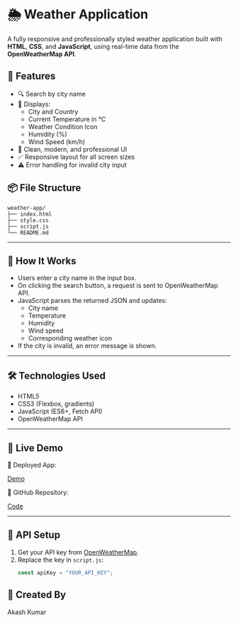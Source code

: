 # 🌦️ Weather Application

A fully responsive and professionally styled weather application built with **HTML**, **CSS**, and **JavaScript**, using real-time data from the **OpenWeatherMap API**.

## 🚀 Features

- 🔍 Search by city name
- 📍 Displays:
  - City and Country
  - Current Temperature in °C
  - Weather Condition Icon
  - Humidity (%)
  - Wind Speed (km/h)
- 💅 Clean, modern, and professional UI
- ✅ Responsive layout for all screen sizes
- ⚠️ Error handling for invalid city input


## 📦 File Structure

```
weather-app/
├── index.html
├── style.css
├── script.js
└── README.md
```


---
## 🧠 How It Works

- Users enter a city name in the input box.
- On clicking the search button, a request is sent to OpenWeatherMap API.
- JavaScript parses the returned JSON and updates:
  - City name
  - Temperature
  - Humidity
  - Wind speed
  - Corresponding weather icon
- If the city is invalid, an error message is shown.
---


## 🛠️ Technologies Used

- HTML5
- CSS3 (Flexbox, gradients)
- JavaScript (ES6+, Fetch API)
- OpenWeatherMap API
  
---
## 🔗 Live Demo

🚀 Deployed App: 

  [Demo](https://akashkumar2011.github.io/JS-weatherApp/)

📂 GitHub Repository: 

  [Code](https://github.com/AkashKumar2011/JS-weatherApp)

---


## 🔑 API Setup

1. Get your API key from [OpenWeatherMap](https://openweathermap.org/api).
2. Replace the key in `script.js`:
   ```js
   const apiKey = "YOUR_API_KEY";
   ```


## 📧 Created By

  Akash Kumar
